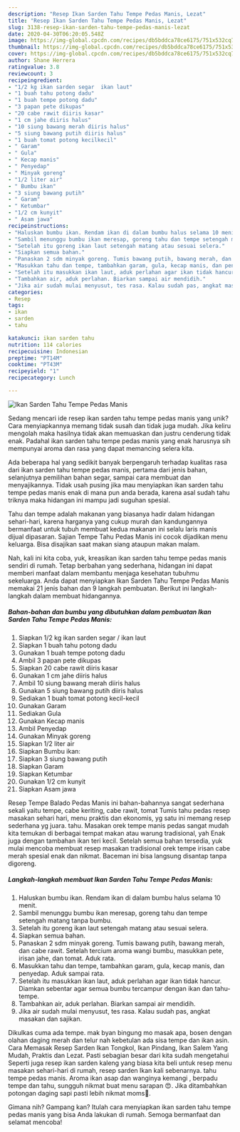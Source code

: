 ```yaml
---
description: "Resep Ikan Sarden Tahu Tempe Pedas Manis, Lezat"
title: "Resep Ikan Sarden Tahu Tempe Pedas Manis, Lezat"
slug: 3138-resep-ikan-sarden-tahu-tempe-pedas-manis-lezat
date: 2020-04-30T06:20:05.548Z
image: https://img-global.cpcdn.com/recipes/db5bddca78ce6175/751x532cq70/ikan-sarden-tahu-tempe-pedas-manis-foto-resep-utama.jpg
thumbnail: https://img-global.cpcdn.com/recipes/db5bddca78ce6175/751x532cq70/ikan-sarden-tahu-tempe-pedas-manis-foto-resep-utama.jpg
cover: https://img-global.cpcdn.com/recipes/db5bddca78ce6175/751x532cq70/ikan-sarden-tahu-tempe-pedas-manis-foto-resep-utama.jpg
author: Shane Herrera
ratingvalue: 3.8
reviewcount: 3
recipeingredient:
- "1/2 kg ikan sarden segar  ikan laut"
- "1 buah tahu potong dadu"
- "1 buah tempe potong dadu"
- "3 papan pete dikupas"
- "20 cabe rawit diiris kasar"
- "1 cm jahe diiris halus"
- "10 siung bawang merah diiris halus"
- "5 siung bawang putih diiris halus"
- "1 buah tomat potong kecilkecil"
- " Garam"
- " Gula"
- " Kecap manis"
- " Penyedap"
- " Minyak goreng"
- "1/2 liter air"
- " Bumbu ikan"
- "3 siung bawang putih"
- " Garam"
- " Ketumbar"
- "1/2 cm kunyit"
- " Asam jawa"
recipeinstructions:
- "Haluskan bumbu ikan. Rendam ikan di dalam bumbu halus selama 10 menit."
- "Sambil menunggu bumbu ikan meresap, goreng tahu dan tempe setengah matang tanpa bumbu."
- "Setelah itu goreng ikan laut setengah matang atau sesuai selera."
- "Siapkan semua bahan."
- "Panaskan 2 sdm minyak goreng. Tumis bawang putih, bawang merah, dan cabe rawit. Setelah tercium aroma wangi bumbu, masukkan pete, irisan jahe, dan tomat. Aduk rata."
- "Masukkan tahu dan tempe, tambahkan garam, gula, kecap manis, dan penyedap. Aduk sampai rata."
- "Setelah itu masukkan ikan laut, aduk perlahan agar ikan tidak hancur. Diamkan sebentar agar semua bumbu tercampur dengan ikan dan tahu-tempe."
- "Tambahkan air, aduk perlahan. Biarkan sampai air mendidih."
- "Jika air sudah mulai menyusut, tes rasa. Kalau sudah pas, angkat masakan dan sajikan."
categories:
- Resep
tags:
- ikan
- sarden
- tahu

katakunci: ikan sarden tahu 
nutrition: 114 calories
recipecuisine: Indonesian
preptime: "PT14M"
cooktime: "PT43M"
recipeyield: "1"
recipecategory: Lunch

---
```



![Ikan Sarden Tahu Tempe Pedas Manis](https://img-global.cpcdn.com/recipes/db5bddca78ce6175/751x532cq70/ikan-sarden-tahu-tempe-pedas-manis-foto-resep-utama.jpg)

Sedang mencari ide resep ikan sarden tahu tempe pedas manis yang unik? Cara menyiapkannya memang tidak susah dan tidak juga mudah. Jika keliru mengolah maka hasilnya tidak akan memuaskan dan justru cenderung tidak enak. Padahal ikan sarden tahu tempe pedas manis yang enak harusnya sih mempunyai aroma dan rasa yang dapat memancing selera kita.

Ada beberapa hal yang sedikit banyak berpengaruh terhadap kualitas rasa dari ikan sarden tahu tempe pedas manis, pertama dari jenis bahan, selanjutnya pemilihan bahan segar, sampai cara membuat dan menyajikannya. Tidak usah pusing jika mau menyiapkan ikan sarden tahu tempe pedas manis enak di mana pun anda berada, karena asal sudah tahu triknya maka hidangan ini mampu jadi suguhan spesial.

Tahu dan tempe adalah makanan yang biasanya hadir dalam hidangan sehari-hari, karena harganya yang cukup murah dan kandungannya bermanfaat untuk tubuh membuat kedua makanan ini selalu laris manis dijual dipasaran. Sajian Tempe Tahu Pedas Manis ini cocok dijadikan menu keluarga. Bisa disajikan saat makan siang ataupun makan malam.


Nah, kali ini kita coba, yuk, kreasikan ikan sarden tahu tempe pedas manis sendiri di rumah. Tetap berbahan yang sederhana, hidangan ini dapat memberi manfaat dalam membantu menjaga kesehatan tubuhmu sekeluarga. Anda dapat menyiapkan Ikan Sarden Tahu Tempe Pedas Manis memakai 21 jenis bahan dan 9 langkah pembuatan. Berikut ini langkah-langkah dalam membuat hidangannya.

<!--inarticleads1-->

##### Bahan-bahan dan bumbu yang dibutuhkan dalam pembuatan Ikan Sarden Tahu Tempe Pedas Manis:

1. Siapkan 1/2 kg ikan sarden segar / ikan laut
1. Siapkan 1 buah tahu potong dadu
1. Gunakan 1 buah tempe potong dadu
1. Ambil 3 papan pete dikupas
1. Siapkan 20 cabe rawit diiris kasar
1. Gunakan 1 cm jahe diiris halus
1. Ambil 10 siung bawang merah diiris halus
1. Gunakan 5 siung bawang putih diiris halus
1. Sediakan 1 buah tomat potong kecil-kecil
1. Gunakan  Garam
1. Sediakan  Gula
1. Gunakan  Kecap manis
1. Ambil  Penyedap
1. Gunakan  Minyak goreng
1. Siapkan 1/2 liter air
1. Siapkan  Bumbu ikan:
1. Siapkan 3 siung bawang putih
1. Siapkan  Garam
1. Siapkan  Ketumbar
1. Gunakan 1/2 cm kunyit
1. Siapkan  Asam jawa


Resep Tempe Balado Pedas Manis ini bahan-bahannya sangat sederhana sekali yaitu tempe, cabe keriting, cabe rawit, tomat Tumis tahu pedas resep masakan sehari hari, menu praktis dan ekonomis, yg satu ini memang resep sederhana yg juara. tahu. Masakan orek tempe manis pedas sangat mudah kita temukan di berbagai tempat makan atau warung tradisional, yah Enak juga dengan tambahan ikan teri kecil. Setelah semua bahan tersedia, yuk mulai mencoba membuat resep masakan tradisional orek tempe irisan cabe merah spesial enak dan nikmat. Baceman ini bisa langsung disantap tanpa digoreng. 

<!--inarticleads2-->

##### Langkah-langkah membuat Ikan Sarden Tahu Tempe Pedas Manis:

1. Haluskan bumbu ikan. Rendam ikan di dalam bumbu halus selama 10 menit.
1. Sambil menunggu bumbu ikan meresap, goreng tahu dan tempe setengah matang tanpa bumbu.
1. Setelah itu goreng ikan laut setengah matang atau sesuai selera.
1. Siapkan semua bahan.
1. Panaskan 2 sdm minyak goreng. Tumis bawang putih, bawang merah, dan cabe rawit. Setelah tercium aroma wangi bumbu, masukkan pete, irisan jahe, dan tomat. Aduk rata.
1. Masukkan tahu dan tempe, tambahkan garam, gula, kecap manis, dan penyedap. Aduk sampai rata.
1. Setelah itu masukkan ikan laut, aduk perlahan agar ikan tidak hancur. Diamkan sebentar agar semua bumbu tercampur dengan ikan dan tahu-tempe.
1. Tambahkan air, aduk perlahan. Biarkan sampai air mendidih.
1. Jika air sudah mulai menyusut, tes rasa. Kalau sudah pas, angkat masakan dan sajikan.


Dikulkas cuma ada tempe. mak byan bingung mo masak apa, bosen dengan olahan daging merah dan telur nah kebetulan ada sisa tempe dan ikan asin. Cara Memasak Resep Sarden Ikan Tongkol, Ikan Pindang, Ikan Salem Yang Mudah, Praktis dan Lezat. Pasti sebagian besar dari kita sudah mengetahui Seperti juga resep ikan sarden kaleng yang biasa kita beli untuk resep menu masakan sehari-hari di rumah, resep sarden Ikan kali sebenarnya. tahu tempe pedas manis. Aroma ikan asap dan wanginya kemangi , berpadu tempe dan tahu, sungguh nikmat buat menu sarapan 😍. Jika ditambahkan potongan daging sapi pasti lebih nikmat moms🤭. 

Gimana nih? Gampang kan? Itulah cara menyiapkan ikan sarden tahu tempe pedas manis yang bisa Anda lakukan di rumah. Semoga bermanfaat dan selamat mencoba!
